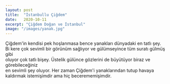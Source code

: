 ```yaml
---
layout: post
title:  "İstanbullu Çiğdem"
date:   2020-10-11
excerpt: "Çiğdem Doğan ve İstanbul"
image: "/images/yanak.jpg"
---
```


Çiğdem'in kendisi pek hoşlanmasa bence yanakları dünyadaki en tatlı şey.  
Bi kere çok sevimli bir görünüm sağlıyor ve gülümseyince tüm suratı gülmüş gibi  
oluyor çok tatlı bişey. Üstelik gülünce gözlerini de büyütüyor biraz ve görebileceğiniz  
en sevimli şey oluyor. Her zaman Çiğdem'i yanaklarından tutup havaya kaldırmak istemişimdir ama hiç becerememişimdir.  
